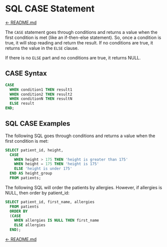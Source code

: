 # SQL CASE Statement

[← README.md](../README.md)

The `CASE` statement goes through conditions and returns a value when the first condition is met (like an if-then-else statement). So, once a condition is true, it will stop reading and return the result. If no conditions are true, it returns the value in the `ELSE` clause.

If there is no `ELSE` part and no conditions are true, it returns NULL.

## CASE Syntax

```sql
CASE
  WHEN condition1 THEN result1
  WHEN condition2 THEN result2
  WHEN conditionN THEN resultN
  ELSE result
END;
```

## SQL CASE Examples

The following SQL goes through conditions and returns a value when the first condition is met:

```sql
SELECT patient_id, height,
  CASE
    WHEN height > 175 THEN 'height is greater than 175'
    WHEN height = 175 THEN 'height is 175'
    ELSE 'height is under 175'
  END AS height_group
  FROM patients;
```

The following SQL will order the patients by allergies. However, if allergies is NULL, then order by patient_id:

```sql
SELECT patient_id, first_name, allergies
  FROM patients
  ORDER BY
  (CASE
    WHEN allergies IS NULL THEN first_name
    ELSE allergies
  END);
```

[← README.md](../README.md)